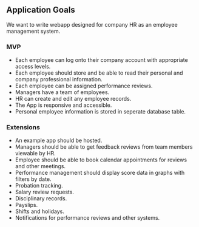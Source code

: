 ## Application Goals

We want to write webapp designed for company HR as an employee management system.

### MVP
- Each employee can log onto their company account with appropriate access levels.
- Each employee should store and be able to read their personal and company professional information.
- Each employee can be assigned performance reviews.
- Managers have a team of employees.
- HR can create and edit any employee records.
- The App is responsive and accessible.
- Personal employee information is stored in seperate database table.

### Extensions
- An example app should be hosted.
- Managers should be able to get feedback reviews from team members viewable by HR.
- Employee should be able to book calendar appointments for reviews and other meetings.
- Performance management should display score data in graphs with filters by date.
- Probation tracking.
- Salary review requests.
- Disciplinary records.
- Payslips.
- Shifts and holidays.
- Notifications for performance reviews and other systems.